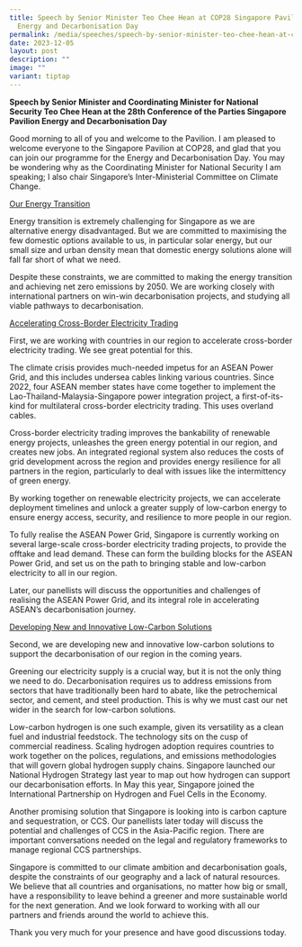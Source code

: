 ```yaml
---
title: Speech by Senior Minister Teo Chee Hean at COP28 Singapore Pavilion
  Energy and Decarbonisation Day
permalink: /media/speeches/speech-by-senior-minister-teo-chee-hean-at-cop28-singapore-pavilion-5dec2023/
date: 2023-12-05
layout: post
description: ""
image: ""
variant: tiptap
---
```

<p><strong>Speech by Senior Minister and Coordinating Minister for National Security Teo Chee Hean at the 28th Conference of the Parties Singapore Pavilion Energy and Decarbonisation Day</strong></p><p>Good morning to all of you and welcome to the Pavilion. I am pleased to welcome everyone to the Singapore Pavilion at COP28, and glad that you can join our programme for the Energy and Decarbonisation Day. You may be wondering why as the Coordinating Minister for National Security I am speaking; I also chair Singapore’s Inter-Ministerial Committee on Climate Change.</p><p><u>Our Energy Transition</u></p><p>Energy transition is extremely challenging for Singapore as we are alternative energy disadvantaged. But we are committed to maximising the few domestic options available to us, in particular solar energy, but our small size and urban density mean that domestic energy solutions alone will fall far short of what we need.</p><p>Despite these constraints, we are committed to making the energy transition and achieving net zero emissions by 2050. We are working closely with international partners on win-win decarbonisation projects, and studying all viable pathways to decarbonisation.</p><p><u>Accelerating Cross-Border Electricity Trading</u></p><p>First, we are working with countries in our region to accelerate cross-border electricity trading. We see great potential for this.</p><p>The climate crisis provides much-needed impetus for an ASEAN Power Grid, and this includes undersea cables linking various countries. Since 2022, four ASEAN member states have come together to implement the Lao-Thailand-Malaysia-Singapore power integration project, a first-of-its-kind for multilateral cross-border electricity trading. This uses overland cables.</p><p>Cross-border electricity trading improves the bankability of renewable energy projects, unleashes the green energy potential in our region, and creates new jobs. An integrated regional system also reduces the costs of grid development across the region and provides energy resilience for all partners in the region, particularly to deal with issues like the intermittency of green energy.</p><p>By working together on renewable electricity projects, we can accelerate deployment timelines and unlock a greater supply of low-carbon energy to ensure energy access, security, and resilience to more people in our region.</p><p>To fully realise the ASEAN Power Grid, Singapore is currently working on several large-scale cross-border electricity trading projects, to provide the offtake and lead demand. These can form the building blocks for the ASEAN Power Grid, and set us on the path to bringing stable and low-carbon electricity to all in our region.</p><p>Later, our panellists will discuss the opportunities and challenges of realising the ASEAN Power Grid, and its integral role in accelerating ASEAN’s decarbonisation journey.</p><p><u>Developing New and Innovative Low-Carbon Solutions</u></p><p>Second, we are developing new and innovative low-carbon solutions to support the decarbonisation of our region in the coming years.</p><p>Greening our electricity supply is a crucial way, but it is not the only thing we need to do. Decarbonisation requires us to address emissions from sectors that have traditionally been hard to abate, like the petrochemical sector, and cement, and steel production. This is why we must cast our net wider in the search for low-carbon solutions.</p><p>Low-carbon hydrogen is one such example, given its versatility as a clean fuel and industrial feedstock. The technology sits on the cusp of commercial readiness. Scaling hydrogen adoption requires countries to work together on the polices, regulations, and emissions methodologies that will govern global hydrogen supply chains. Singapore launched our National Hydrogen Strategy last year to map out how hydrogen can support our decarbonisation efforts. In May this year, Singapore joined the International Partnership on Hydrogen and Fuel Cells in the Economy.</p><p>Another promising solution that Singapore is looking into is carbon capture and sequestration, or CCS. Our panellists later today will discuss the potential and challenges of CCS in the Asia-Pacific region. There are important conversations needed on the legal and regulatory frameworks to manage regional CCS partnerships.</p><p>Singapore is committed to our climate ambition and decarbonisation goals, despite the constraints of our geography and a lack of natural resources. We believe that all countries and organisations, no matter how big or small, have a responsibility to leave behind a greener and more sustainable world for the next generation. And we look forward to working with all our partners and friends around the world to achieve this.</p><p>Thank you very much for your presence and have good discussions today.</p><p></p>